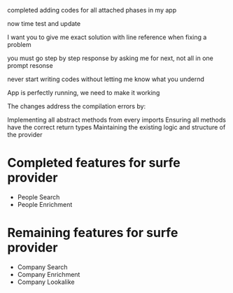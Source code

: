completed adding codes for all attached phases in my app

now time test and update

I want you to give me exact solution with line reference when fixing a problem

you must go step by step response by asking me for next, not all in one prompt resonse

never start writing codes without letting me know what you undernd

App is perfectly running, we need to make it working

The changes address the compilation errors by:

Implementing all abstract methods from every imports
Ensuring all methods have the correct return types
Maintaining the existing logic and structure of the provider

# Completed features for surfe provider
- People Search
- People Enrichment

# Remaining features for surfe provider
- Company Search
- Company Enrichment
- Company Lookalike
